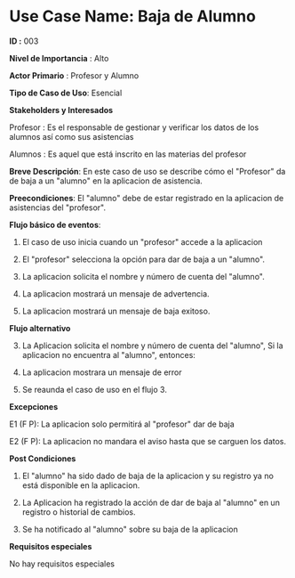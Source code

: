 # **Use Case Name:** Baja de Alumno
**ID :** 003

**Nivel de Importancia** : Alto

**Actor Primario** : Profesor y Alumno

**Tipo de Caso de Uso**: Esencial

**Stakeholders y Interesados**

Profesor : Es el responsable de gestionar y verificar los datos de los alumnos así como sus asistencias 

Alumnos : Es aquel que está inscrito en las materias del profesor 

**Breve Descripción**: En este caso de uso se describe cómo el "Profesor" da de baja a un "alumno" en la aplicacion de asistencia. 

**Preecondiciones**: El "alumno" debe de estar registrado en la aplicacion de asistencias del "profesor".

**Flujo básico de eventos**:
 
1. 	El caso de uso inicia cuando un "profesor" accede a la aplicacion

2.	El "profesor" selecciona la opción para dar de baja a un "alumno".

3.	La aplicacion solicita el nombre y número de cuenta del "alumno". 	

4.  La aplicacion mostrará un mensaje de advertencia. 

5. 	La aplicacion mostrará un mensaje de baja exitoso.
 	

**Flujo alternativo** 

 3. La Aplicacion solicita el nombre y número de cuenta del "alumno", Si la aplicacion no encuentra al "alumno", entonces:
 
 4. La aplicacion mostrara un mensaje de error
 5. Se reaunda el caso de uso en el flujo 3.

**Excepciones**

E1 (F P): La aplicacion solo permitirá al "profesor" dar de baja 

E2 (F P): La aplicacion no mandara el aviso hasta que se carguen los datos.

**Post Condiciones** 

1. El "alumno" ha sido dado de baja de la aplicacion y su registro ya no está disponible en la aplicacion.

2. La Aplicacion ha registrado la acción de dar de baja al "alumno" en un registro o historial de cambios.

3. Se ha notificado al "alumno" sobre su baja de la aplicacion

**Requisitos especiales**

No hay requisitos especiales
